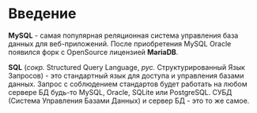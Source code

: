 # Введение

**MySQL** - самая популярная реляционная система управления база данных для веб-приложений. После приобретения MySQL Oracle появился форк с OpenSource лицензией **MariaDB**.

**SQL** (*сокр.* Structured Query Language, *рус.* Структурированный Язык Запросов) - это стандартный язык для доступа и управления базами данных. Запрос с соблюдением стандартов будет работать на любом сервере БД будь-то MySQL, Oracle, SQLite или PostgreSQL. СУБД (Система Управления Базами Данных) и сервер БД - это то же самое.